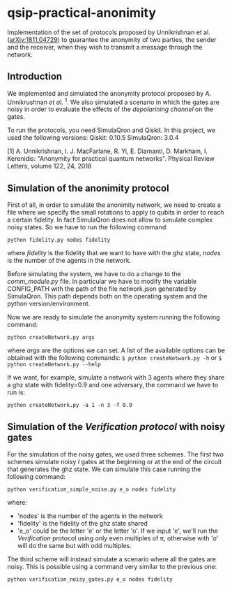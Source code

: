 qsip-practical-anonimity
=============
Implementation of the set of protocols proposed by Unnikrishnan et al. ([arXiv:1811.04729](https://arxiv.org/abs/1811.04729)) to guarantee the anonymity of two parties, the sender and the receiver, when they wish to transmit a message through the network.

## Introduction
We implemented and simulated the anonymity protocol proposed by A. Unnikrushnan *et al.* <sup>1</sup>. We also simulated a scenario in which the gates are noisy in order to evaluate the effects of the *depolarining channel* on the gates.

To run the protocols, you need SimulaQron and Qiskit. In this project, we used the following versions:
Qiskit: 0.10.5
SimulaQron: 3.0.4


[1] A. Unnikrishnan, I. J. MacFarlane, R. Yi, E. Diamanti, D. Markham, I. Kerenidis: "Anonymity for practical quantum networks". Physical Review Letters, volume 122, 24, 2018

## Simulation of the anonimity protocol
First of all, in order to simulate the anonimity network, we need to create a file where we specify the small rotations to apply to qubits in order to reach a certain fidelity. In fact SimulaQron does not allow to simulate complex noisy states.
So we have to run the following command:

```
python fidelity.py nodes fidelity
```

where *fidelity* is the fidelity that we want to have with the ghz state, *nodes* is the number of the agents in the network.

Before simulating the system, we have to do a change to the *comm_module.py* file. In particular we have to modify the variable CONFIG_PATH with the path of the file network.json generated by SimulaQron. This path depends both on the operating system and the python version/environment.

Now we are ready to simulate the anonymity system running the following command:

```
python createNetwork.py args
```

where *args* are the options we can set. A list of the available options can be obtained with the following commands: `$ python createNetwork.py -h` or `$ python createNetwork.py --help`

If we want, for example, simulate a network with 3 agents where they share a ghz state with fidelity=0.9 and one adversary, the command we have to run is:

```
python createNetwork.py -a 1 -n 3 -f 0.9
```

## Simulation of the *Verification protocol* with noisy gates
For the simulation of the noisy gates, we used three schemes. 
The first two schemes simulate noisy *I* gates at the beginning or at the end of the circuit that generates the ghz state. We can simulate this case running the following command:

```
python verification_simple_noise.py e_o nodes fidelity
```

where:
- 'nodes' is the number of the agents in the network
- 'fidelity' is the fidelity of the ghz state shared
- 'e_o' could be the letter 'e' or the letter 'o'. If we input 'e', we'll run the *Verification* protocol using only even multiples of &#960;, otherwise with 'o' will do the same but with odd multiples.

The third scheme will instead simulate a scenario where all the gates are noisy. This is possible using a command very similar to the previous one:

```
python verification_noisy_gates.py e_o nodes fidelity
```

